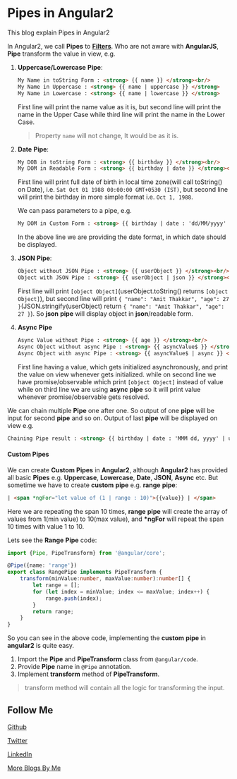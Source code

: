 # Pipes in Angular2

This blog explain Pipes in Angular2

In Angular2, we call **Pipes** to **[Filters](http://namitamalik.github.io/Filters-in-AngularJS/)**. 
Who are not aware with **AngularJS**, **Pipe** transform the value in view, e.g.

1. **Uppercase/Lowercase** **Pipe**:
    ```HTML
    My Name in toString Form : <strong> {{ name }} </strong><br/>
    My Name in Uppercase : <strong> {{ name | uppercase }} </strong>
    My Name in Lowercase : <strong> {{ name | lowercase }} </strong>
    ```
    
    First line will print the name value as it is, but second line will print the name in the Upper Case
    while third line will print the name in the Lower Case.
    > Property `name` will not change, It would be as it is.

2. **Date** **Pipe**:
    ```HTML
    My DOB in toString Form : <strong> {{ birthday }} </strong><br/>
    My DOM in Readable Form : <strong> {{ birthday | date }} </strong><br/>
    ```
    
    First line will print full date of birth in local time zone(will call toString() on Date), i.e. 
    `Sat Oct 01 1988 00:00:00 GMT+0530 (IST)`, but second line will print the birthday in more simple
    format i.e. `Oct 1, 1988`.
    
    We can pass parameters to a pipe, e.g.
    ```HTML
    My DOM in Custom Form : <strong> {{ birthday | date : 'dd/MM/yyyy' }} </strong><br />
    ```
    In the above line we are providing the date format, in which date should be displayed.
    
3. **JSON** **Pipe**:
    ```HTML
    Object without JSON Pipe : <strong> {{ userObject }} </strong><br/>
    Object with JSON Pipe : <strong> {{ userObject | json }} </strong><br/><h3>Async Pipe:</h3>
    ```
    
    First line will print `[object Object]`(userObject.toString() returns `[object Object]`), but second line will print
    `{ "name": "Amit Thakkar", "age": 27 }`(JSON.stringify(userObject) return `{ "name": "Amit Thakkar", "age": 27 }`). 
    So **json** **pipe** will display object in **json**/readable form.
    
4. **Async** **Pipe**
    ```HTML
    Async Value without Pipe : <strong> {{ age }} </strong><br/>
    Async Object without async Pipe : <strong> {{ asyncValue$ }} </strong><br/>
    Async Object with async Pipe : <strong> {{ asyncValue$ | async }} </strong><br/>
    ```
    
    First line having a value, which gets initialized asynchronously, and print the value on view whenever gets initialized.
    while on second line we have promise/observable which print `[object Object]` instead of value while on third line
    we are using **async** **pipe** so it will print value whenever promise/observable gets resolved.

We can chain multiple **Pipe** one after one. So output of one **pipe** will be input for second **pipe** and so on. Output of 
last **pipe** will be displayed on view e.g.

```HTML
Chaining Pipe result : <strong> {{ birthday | date : 'MMM dd, yyyy' | uppercase }} </strong>
```

#### Custom Pipes

We can create **Custom** **Pipes** in **Angular2**, although **Angular2** has provided all basic **Pipes** e.g. **Uppercase**, 
**Lowercase**, **Date**, **JSON**, **Async** etc. But sometime we have to create **custom** **pipe** e.g. **range** **pipe**:

```HTML
| <span *ngFor="let value of (1 | range : 10)">{{value}} | </span>
```
Here we are repeating the span 10 times, **range** **pipe** will create the array of values from 1(min value) to 10(max value), 
and **\*ngFor** will repeat the span 10 times with value 1 to 10.

Lets see the **Range** **Pipe** code:
```TypeScript
import {Pipe, PipeTransform} from '@angular/core';

@Pipe({name: 'range'})
export class RangePipe implements PipeTransform {
    transform(minValue:number, maxValue:number):number[] {
        let range = [];
        for (let index = minValue; index <= maxValue; index++) {
            range.push(index);
        }
        return range;
    }
}
```

So you can see in the above code, implementing the **custom** **pipe** in **angular2** is quite easy.

1. Import the **Pipe** and **PipeTransform** class from `@angular/code`.
2. Provide **Pipe** name in `@Pipe` annotation.
3. Implement **transform** method of **PipeTransform**.

> transform method will contain all the logic for transforming the input.

Follow Me
---
[Github](https://github.com/AmitThakkar)

[Twitter](https://twitter.com/amit_thakkar01)

[LinkedIn](https://in.linkedin.com/in/amitthakkar01)

[More Blogs By Me](https://amitthakkar.github.io/)